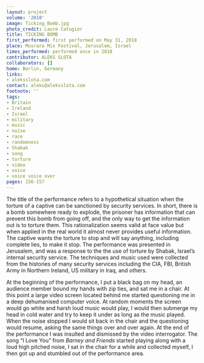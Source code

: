 ```yaml
---
layout: project
volume: '2018'
image: Ticking_Bomb.jpg
photo_credit: Laure Catugier
title: TICKING BOMB
first_performed: first performed on May 31, 2018
place: Musrara Mix Festival, Jerusalem, Israel
times_performed: performed once in 2018
contributor: ALEKS SLOTA
collaborators: []
home: Berlin, Germany
links:
- aleksslota.com
contact: aleks@aleksslota.com
footnote: ''
tags:
- Britain
- Ireland
- Israel
- military
- music
- noise
- race
- randomness
- Shabak
- song
- torture
- video
- voice
- voice voice over
pages: 156-157
---
```


The title of the performance refers to a hypothetical situation when the torture of a captive can be sanctioned by security services. In short, there is a bomb somewhere ready to explode, the prisoner has information that can prevent this bomb from going off, and the only way to get the information out is to torture them. This rationalization seems valid at face value but when applied in the real world it almost never provides useful information. The captive wants the torture to stop and will say anything, including complete lies, to make it stop. The performance was presented in Jerusalem, and was a response to the the use of torture by Shabak, Israel’s internal security service. The techniques and music used were collected from the histories of many security services including the CIA, FBI, British Army in Northern Ireland, US military in Iraq, and others.

At the beginning of the performance, I put a black bag on my head, an audience member bound my hands with zip ties, and sat me in a chair. At this point a large video screen located behind me started questioning me in a deep dehumanised computer voice. At random moments the screen would go white and harsh loud music would play, I would then submerge my head in cold water and try to keep it under as long as the music played. When the noise stopped I would sit back in the chair and the questioning would resume, asking the same things over and over again. At the end of the performance I was insulted and dismissed by the video interrogator. The song “I Love You” from _Barney and Friends_ started playing along with a loud high pitched noise, I sat in the chair for a while and collected myself, I then got up and stumbled out of the performance area.
